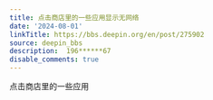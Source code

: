 ```yaml
---
title: 点击商店里的一些应用显示无网络
date: '2024-08-01'
linkTitle: https://bbs.deepin.org/en/post/275902
source: deepin_bbs
description:  196******67 
disable_comments: true
---
```

点击商店里的一些应用

